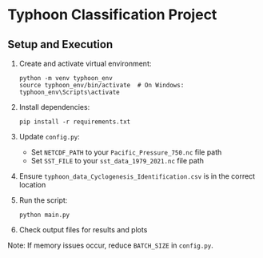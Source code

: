 # Typhoon Classification Project

## Setup and Execution

1. Create and activate virtual environment:
   ```
   python -m venv typhoon_env
   source typhoon_env/bin/activate  # On Windows: typhoon_env\Scripts\activate
   ```

2. Install dependencies:
   ```
   pip install -r requirements.txt
   ```

3. Update `config.py`:
   - Set `NETCDF_PATH` to your `Pacific_Pressure_750.nc` file path
   - Set `SST_FILE` to your `sst_data_1979_2021.nc` file path

4. Ensure `typhoon_data_Cyclogenesis_Identification.csv` is in the correct location

5. Run the script:
   ```
   python main.py
   ```

6. Check output files for results and plots

Note: If memory issues occur, reduce `BATCH_SIZE` in `config.py`.
